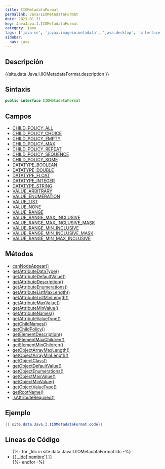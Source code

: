 ```yaml
---
title: IIOMetadataFormat
permalink: Java/IIOMetadataFormat
date: 2021-01-11
key: JavaJava.I.IIOMetadataFormat
category: java
tags: ['java se', 'javax.imageio.metadata', 'java.desktop', 'interface java', 'Java 1.0']
sidebar: 
  nav: java
---
```


## Descripción
{{site.data.Java.I.IIOMetadataFormat.description }}

## Sintaxis
~~~java
public interface IIOMetadataFormat
~~~

## Campos
* [CHILD_POLICY_ALL](/Java/IIOMetadataFormat/CHILD_POLICY_ALL)
* [CHILD_POLICY_CHOICE](/Java/IIOMetadataFormat/CHILD_POLICY_CHOICE)
* [CHILD_POLICY_EMPTY](/Java/IIOMetadataFormat/CHILD_POLICY_EMPTY)
* [CHILD_POLICY_MAX](/Java/IIOMetadataFormat/CHILD_POLICY_MAX)
* [CHILD_POLICY_REPEAT](/Java/IIOMetadataFormat/CHILD_POLICY_REPEAT)
* [CHILD_POLICY_SEQUENCE](/Java/IIOMetadataFormat/CHILD_POLICY_SEQUENCE)
* [CHILD_POLICY_SOME](/Java/IIOMetadataFormat/CHILD_POLICY_SOME)
* [DATATYPE_BOOLEAN](/Java/IIOMetadataFormat/DATATYPE_BOOLEAN)
* [DATATYPE_DOUBLE](/Java/IIOMetadataFormat/DATATYPE_DOUBLE)
* [DATATYPE_FLOAT](/Java/IIOMetadataFormat/DATATYPE_FLOAT)
* [DATATYPE_INTEGER](/Java/IIOMetadataFormat/DATATYPE_INTEGER)
* [DATATYPE_STRING](/Java/IIOMetadataFormat/DATATYPE_STRING)
* [VALUE_ARBITRARY](/Java/IIOMetadataFormat/VALUE_ARBITRARY)
* [VALUE_ENUMERATION](/Java/IIOMetadataFormat/VALUE_ENUMERATION)
* [VALUE_LIST](/Java/IIOMetadataFormat/VALUE_LIST)
* [VALUE_NONE](/Java/IIOMetadataFormat/VALUE_NONE)
* [VALUE_RANGE](/Java/IIOMetadataFormat/VALUE_RANGE)
* [VALUE_RANGE_MAX_INCLUSIVE](/Java/IIOMetadataFormat/VALUE_RANGE_MAX_INCLUSIVE)
* [VALUE_RANGE_MAX_INCLUSIVE_MASK](/Java/IIOMetadataFormat/VALUE_RANGE_MAX_INCLUSIVE_MASK)
* [VALUE_RANGE_MIN_INCLUSIVE](/Java/IIOMetadataFormat/VALUE_RANGE_MIN_INCLUSIVE)
* [VALUE_RANGE_MIN_INCLUSIVE_MASK](/Java/IIOMetadataFormat/VALUE_RANGE_MIN_INCLUSIVE_MASK)
* [VALUE_RANGE_MIN_MAX_INCLUSIVE](/Java/IIOMetadataFormat/VALUE_RANGE_MIN_MAX_INCLUSIVE)

## Métodos
* [canNodeAppear()](/Java/IIOMetadataFormat/canNodeAppear)
* [getAttributeDataType()](/Java/IIOMetadataFormat/getAttributeDataType)
* [getAttributeDefaultValue()](/Java/IIOMetadataFormat/getAttributeDefaultValue)
* [getAttributeDescription()](/Java/IIOMetadataFormat/getAttributeDescription)
* [getAttributeEnumerations()](/Java/IIOMetadataFormat/getAttributeEnumerations)
* [getAttributeListMaxLength()](/Java/IIOMetadataFormat/getAttributeListMaxLength)
* [getAttributeListMinLength()](/Java/IIOMetadataFormat/getAttributeListMinLength)
* [getAttributeMaxValue()](/Java/IIOMetadataFormat/getAttributeMaxValue)
* [getAttributeMinValue()](/Java/IIOMetadataFormat/getAttributeMinValue)
* [getAttributeNames()](/Java/IIOMetadataFormat/getAttributeNames)
* [getAttributeValueType()](/Java/IIOMetadataFormat/getAttributeValueType)
* [getChildNames()](/Java/IIOMetadataFormat/getChildNames)
* [getChildPolicy()](/Java/IIOMetadataFormat/getChildPolicy)
* [getElementDescription()](/Java/IIOMetadataFormat/getElementDescription)
* [getElementMaxChildren()](/Java/IIOMetadataFormat/getElementMaxChildren)
* [getElementMinChildren()](/Java/IIOMetadataFormat/getElementMinChildren)
* [getObjectArrayMaxLength()](/Java/IIOMetadataFormat/getObjectArrayMaxLength)
* [getObjectArrayMinLength()](/Java/IIOMetadataFormat/getObjectArrayMinLength)
* [getObjectClass()](/Java/IIOMetadataFormat/getObjectClass)
* [getObjectDefaultValue()](/Java/IIOMetadataFormat/getObjectDefaultValue)
* [getObjectEnumerations()](/Java/IIOMetadataFormat/getObjectEnumerations)
* [getObjectMaxValue()](/Java/IIOMetadataFormat/getObjectMaxValue)
* [getObjectMinValue()](/Java/IIOMetadataFormat/getObjectMinValue)
* [getObjectValueType()](/Java/IIOMetadataFormat/getObjectValueType)
* [getRootName()](/Java/IIOMetadataFormat/getRootName)
* [isAttributeRequired()](/Java/IIOMetadataFormat/isAttributeRequired)

## Ejemplo
~~~java
{{ site.data.Java.I.IIOMetadataFormat.code}}
~~~

## Líneas de Código
<ul>
{%- for _ldc in site.data.Java.I.IIOMetadataFormat.ldc -%}
   <li>
       <a href="{{_ldc['url'] }}">{{ _ldc['nombre'] }}</a>
   </li>
{%- endfor -%}
</ul>
